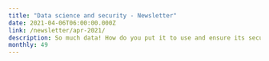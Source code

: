 ```yaml
---
title: "Data science and security - Newsletter"
date: 2021-04-06T06:00:00.000Z
link: /newsletter/apr-2021/
description: So much data! How do you put it to use and ensure its security? This month, we’ll share a number of posts on our HPE DEV blog dedicated to just that. We’ll also highlight our two newest Workshops-on-Demand and reveal what’s happening in our Munch & Learn Technical Talks.
monthly: 49
---
```

            